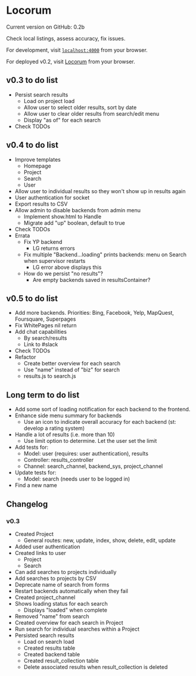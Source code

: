 # Locorum

Current version on GitHub: 0.2b

Check local listings, assess accuracy, fix issues.

For development, visit [`localhost:4000`](http://localhost:4000) from your browser.

For deployed v0.2, visit [Locorum](https://boiling-beach-47326.herokuapp.com/) from your browser.

## v0.3 to do list
- Persist search results
  - Load on project load
  - Allow user to select older results, sort by date
  - Allow user to clear older results from search/edit menu
  - Display "as of" for each search
- Check TODOs

## v0.4 to do list
- Improve templates
  - Homepage
  - Project
  - Search
  - User
- Allow user to individual results so they won't show up in results again
- User authentication for socket
- Export results to CSV
- Allow admin to disable backends from admin menu
  - Implement show.html to Handle
  - Migrate add "up" boolean, default to true
- Check TODOs
- Errata
  - Fix YP backend
    - LG returns errors
  - Fix multiple "Backend...loading" prints backends: menu on Search when supervisor restarts
    - LG error above displays this
  - How do we persist "no results"?
    - Are empty backends saved in resultsContainer?

## v0.5 to do list
- Add more backends. Priorities: Bing, Facebook, Yelp, MapQuest, Foursquare, Superpages
- Fix WhitePages nil return
- Add chat capabilities
  - By search/results
  - Link to #slack
- Check TODOs
- Refactor
  - Create better overview for each search
  - Use "name" instead of "biz" for search
  - results.js to search.js

## Long term to do list

- Add some sort of loading notification for each backend to the frontend.
- Enhance side menu summary for backends
  - Use an icon to indicate overall accuracy for each backend (st: develop a rating system)
- Handle a lot of results (i.e. more than 10)
  - Use limit option to determine. Let the user set the limit
- Add tests for:
  - Model: user (requires: user authentication), results
  - Controller: results_controller
  - Channel: search_channel, backend_sys, project_channel
- Update tests for:
  - Model: search (needs user to be logged in)
- Find a new name

## Changelog

### v0.3
- Created Project
  - General routes: new, update, index, show, delete, edit, update
- Added user authentication
- Created links to user
  - Project
  - Search
- Can add searches to projects individually
- Add searches to projects by CSV
- Deprecate name of search from forms
- Restart backends automatically when they fail
- Created project_channel
- Shows loading status for each search
  - Displays "loaded" when complete
- Removed "name" from search
- Created overview for each search in Project
- Run search for individual searches within a Project
- Persisted search results
  - Load on search load
  - Created results table
  - Created backend table
  - Created result_collection table
  - Delete associated results when result_collection is deleted
